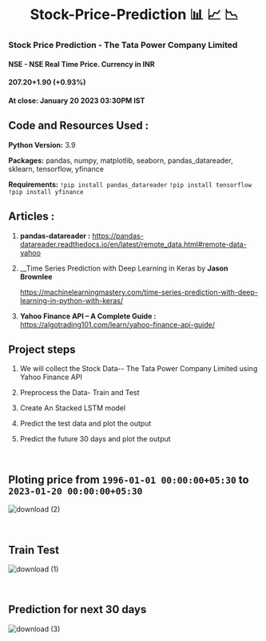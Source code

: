 <h1 align="center">Stock-Price-Prediction 📊 📈 📉</h1>
<h3> Stock Price Prediction - The Tata Power Company Limited</h3>

#### NSE - NSE Real Time Price. Currency in INR
 
#### 207.20+1.90 (+0.93%)
#### At close: January 20 2023 03:30PM IST

## Code and Resources Used :

__Python Version:__ 3.9

__Packages:__ pandas, numpy, matplotlib, seaborn, pandas_datareader, sklearn, tensorflow, yfinance

__Requirements:__  `!pip install pandas_datareader`
`!pip install tensorflow` `!pip install yfinance`

## __Articles :__ 

1. __pandas-datareader :__ https://pandas-datareader.readthedocs.io/en/latest/remote_data.html#remote-data-yahoo

2. __Time Series Prediction with Deep Learning in Keras by __Jason Brownlee__

      https://machinelearningmastery.com/time-series-prediction-with-deep-learning-in-python-with-keras/

3. __Yahoo Finance API – A Complete Guide :__ https://algotrading101.com/learn/yahoo-finance-api-guide/

## __Project steps__ 

1. We will collect the Stock Data-- The Tata Power Company Limited using Yahoo Finance API

2. Preprocess the Data- Train and Test

3. Create An Stacked LSTM model

4. Predict the test data and plot the output

5. Predict the future 30 days and plot the output

<br />

## Ploting price from `1996-01-01 00:00:00+05:30` to `2023-01-20 00:00:00+05:30`


![download (2)](https://user-images.githubusercontent.com/108168115/213940520-54c495c8-4b83-46d3-b1d2-09a0416b03a1.png)

<br />

## Train Test 

![download (1)](https://user-images.githubusercontent.com/108168115/213940560-c4bf3f58-192e-4c71-8c2b-648fa4b428df.png)

<br />

## Prediction for next 30 days

![download (3)](https://user-images.githubusercontent.com/108168115/213940584-70fafc4f-6a98-4cdd-bbbb-b47180292e3c.png)
